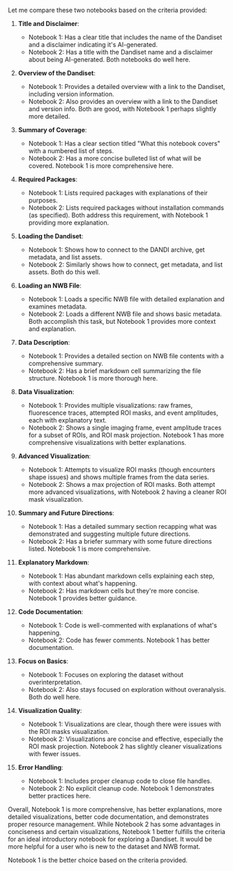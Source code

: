Let me compare these two notebooks based on the criteria provided:

1. **Title and Disclaimer**:
   - Notebook 1: Has a clear title that includes the name of the Dandiset and a disclaimer indicating it's AI-generated.
   - Notebook 2: Has a title with the Dandiset name and a disclaimer about being AI-generated.
   Both notebooks do well here.

2. **Overview of the Dandiset**:
   - Notebook 1: Provides a detailed overview with a link to the Dandiset, including version information.
   - Notebook 2: Also provides an overview with a link to the Dandiset and version info.
   Both are good, with Notebook 1 perhaps slightly more detailed.

3. **Summary of Coverage**:
   - Notebook 1: Has a clear section titled "What this notebook covers" with a numbered list of steps.
   - Notebook 2: Has a more concise bulleted list of what will be covered.
   Notebook 1 is more comprehensive here.

4. **Required Packages**:
   - Notebook 1: Lists required packages with explanations of their purposes.
   - Notebook 2: Lists required packages without installation commands (as specified).
   Both address this requirement, with Notebook 1 providing more explanation.

5. **Loading the Dandiset**:
   - Notebook 1: Shows how to connect to the DANDI archive, get metadata, and list assets.
   - Notebook 2: Similarly shows how to connect, get metadata, and list assets.
   Both do this well.

6. **Loading an NWB File**:
   - Notebook 1: Loads a specific NWB file with detailed explanation and examines metadata.
   - Notebook 2: Loads a different NWB file and shows basic metadata.
   Both accomplish this task, but Notebook 1 provides more context and explanation.

7. **Data Description**:
   - Notebook 1: Provides a detailed section on NWB file contents with a comprehensive summary.
   - Notebook 2: Has a brief markdown cell summarizing the file structure.
   Notebook 1 is more thorough here.

8. **Data Visualization**:
   - Notebook 1: Provides multiple visualizations: raw frames, fluorescence traces, attempted ROI masks, and event amplitudes, each with explanatory text.
   - Notebook 2: Shows a single imaging frame, event amplitude traces for a subset of ROIs, and ROI mask projection.
   Notebook 1 has more comprehensive visualizations with better explanations.

9. **Advanced Visualization**:
   - Notebook 1: Attempts to visualize ROI masks (though encounters shape issues) and shows multiple frames from the data series.
   - Notebook 2: Shows a max projection of ROI masks.
   Both attempt more advanced visualizations, with Notebook 2 having a cleaner ROI mask visualization.

10. **Summary and Future Directions**:
    - Notebook 1: Has a detailed summary section recapping what was demonstrated and suggesting multiple future directions.
    - Notebook 2: Has a briefer summary with some future directions listed.
    Notebook 1 is more comprehensive.

11. **Explanatory Markdown**:
    - Notebook 1: Has abundant markdown cells explaining each step, with context about what's happening.
    - Notebook 2: Has markdown cells but they're more concise.
    Notebook 1 provides better guidance.

12. **Code Documentation**:
    - Notebook 1: Code is well-commented with explanations of what's happening.
    - Notebook 2: Code has fewer comments.
    Notebook 1 has better documentation.

13. **Focus on Basics**:
    - Notebook 1: Focuses on exploring the dataset without overinterpretation.
    - Notebook 2: Also stays focused on exploration without overanalysis.
    Both do well here.

14. **Visualization Quality**:
    - Notebook 1: Visualizations are clear, though there were issues with the ROI masks visualization.
    - Notebook 2: Visualizations are concise and effective, especially the ROI mask projection.
    Notebook 2 has slightly cleaner visualizations with fewer issues.

15. **Error Handling**:
    - Notebook 1: Includes proper cleanup code to close file handles.
    - Notebook 2: No explicit cleanup code.
    Notebook 1 demonstrates better practices here.

Overall, Notebook 1 is more comprehensive, has better explanations, more detailed visualizations, better code documentation, and demonstrates proper resource management. While Notebook 2 has some advantages in conciseness and certain visualizations, Notebook 1 better fulfills the criteria for an ideal introductory notebook for exploring a Dandiset. It would be more helpful for a user who is new to the dataset and NWB format.

Notebook 1 is the better choice based on the criteria provided.